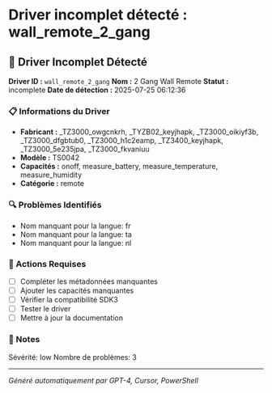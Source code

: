 # Driver incomplet détecté : wall_remote_2_gang

## 🚨 Driver Incomplet Détecté

**Driver ID :** `wall_remote_2_gang`
**Nom :** 2 Gang Wall Remote
**Statut :** incomplete
**Date de détection :** 2025-07-25 06:12:36

### 📋 Informations du Driver
- **Fabricant :** _TZ3000_owgcnkrh, _TYZB02_keyjhapk, _TZ3000_oikiyf3b, _TZ3000_dfgbtub0, _TZ3000_h1c2eamp, _TZ3400_keyjhapk, _TZ3000_5e235jpa, _TZ3000_fkvaniuu
- **Modèle :** TS0042
- **Capacités :** onoff, measure_battery, measure_temperature, measure_humidity
- **Catégorie :** remote

### 🔍 Problèmes Identifiés
- Nom manquant pour la langue: fr
- Nom manquant pour la langue: ta
- Nom manquant pour la langue: nl

### 🎯 Actions Requises
- [ ] Compléter les métadonnées manquantes
- [ ] Ajouter les capacités manquantes
- [ ] Vérifier la compatibilité SDK3
- [ ] Tester le driver
- [ ] Mettre à jour la documentation

### 📝 Notes
Sévérité: low
Nombre de problèmes: 3

---
*Généré automatiquement par GPT-4, Cursor, PowerShell*

